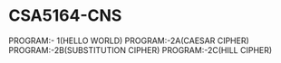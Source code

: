 # CSA5164-CNS
PROGRAM:- 1(HELLO WORLD)
PROGRAM:-2A(CAESAR CIPHER)
PROGRAM:-2B(SUBSTITUTION CIPHER)
PROGRAM:-2C(HILL CIPHER)

